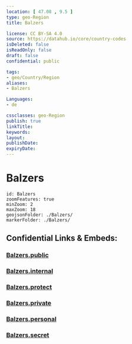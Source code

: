```yaml
---
location: [ 47.08 , 9.5 ] 
type: geo-Region
title: Balzers

license: CC BY-SA 4.0
source: https://datahub.io/core/country-codes
isDeleted: false
isReadOnly: false
draft: false
confidential: public

tags:
- geo/Country/Region
aliases:
- Balzers

Languages:
- de

cssclasses: geo-Region
publish: true
linkTitle: 
keywords: 
layout: 
publishDate: 
expiryDate: 
---
```


# Balzers

```leaflet
id: Balzers
zoomFeatures: true 
minZoom: 2 
maxZoom: 18
geojsonFolder: ./Balzers/
markerFolder: ./Balzers/
```


## Confidential Links & Embeds: 

### [Balzers.public](/_public/\Earth\Continent\Europe\Europe~Central\Liechtenstein\Municipalities~LiechtensteinBalzers.public.md) 

### [Balzers.internal](/_internal/\Earth\Continent\Europe\Europe~Central\Liechtenstein\Municipalities~LiechtensteinBalzers.internal.md) 

### [Balzers.protect](/_protect/\Earth\Continent\Europe\Europe~Central\Liechtenstein\Municipalities~LiechtensteinBalzers.protect.md) 

### [Balzers.private](/_private/\Earth\Continent\Europe\Europe~Central\Liechtenstein\Municipalities~LiechtensteinBalzers.private.md) 

### [Balzers.personal](/_personal/\Earth\Continent\Europe\Europe~Central\Liechtenstein\Municipalities~LiechtensteinBalzers.personal.md) 

### [Balzers.secret](/_secret/\Earth\Continent\Europe\Europe~Central\Liechtenstein\Municipalities~LiechtensteinBalzers.secret.md)

